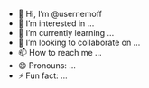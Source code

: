 - 👋 Hi, I’m @usernemoff
- 👀 I’m interested in ...
- 🌱 I’m currently learning ...
- 💞️ I’m looking to collaborate on ...
- 📫 How to reach me ...
- 😄 Pronouns: ...
- ⚡ Fun fact: ...

<!---
usernemoff/usernemoff is a ✨ special ✨ repository because its `README.md` (this file) appears on your GitHub profile.
You can click the Preview link to take a look at your changes.
--->
